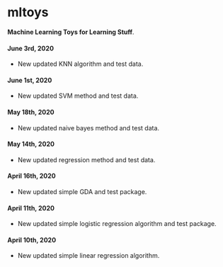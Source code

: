 # mltoys
**Machine Learning Toys for Learning Stuff**.

#### June 3rd, 2020

- New updated KNN algorithm and test data.

#### June 1st, 2020

- New updated SVM method and test data.

#### May 18th, 2020

- New updated naive bayes method and test data.

#### May 14th, 2020

- New updated regression method and test data.

#### April 16th, 2020

- New updated simple GDA and test package.

#### April 11th, 2020

- New updated simple logistic regression algorithm and test package.

#### April 10th, 2020

- New updated simple linear regression algorithm.
